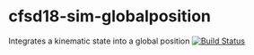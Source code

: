 # cfsd18-sim-globalposition 
Integrates a kinematic state into a global position
[![Build Status](https://travis-ci.org/cfsd/cfsd18-sim-globalposition.svg?branch=master)](https://travis-ci.org/cfsd/cfsd18-sim-globalposition)